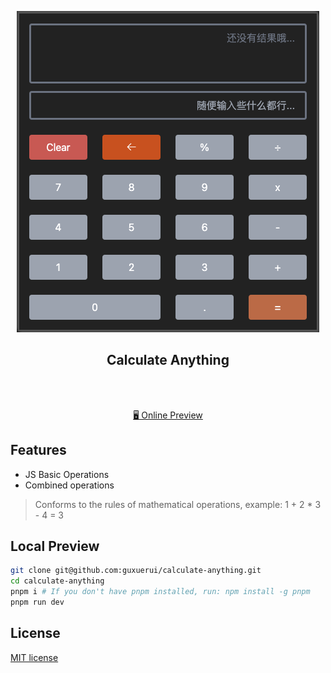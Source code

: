 <p align="center">
  <img src="https://github.com/guxuerui/calculate-anything/blob/main/public/calculator.png?raw=true" />
</p>

<h2 align="center">
  Calculate Anything
</h2><br>

<p align="center">
<br>
<a href="https://magical-cocada-cf9496.netlify.app/">🖥 Online Preview</a>
</p>

## Features

- JS Basic Operations
- Combined operations

> Conforms to the rules of mathematical operations, example: 1 + 2 * 3 - 4 = 3

## Local Preview

```bash
git clone git@github.com:guxuerui/calculate-anything.git
cd calculate-anything
pnpm i # If you don't have pnpm installed, run: npm install -g pnpm
pnpm run dev
```

## License

[MIT license](https://github.com/guxuerui/calculate-anything/blob/main/LICENSE)
